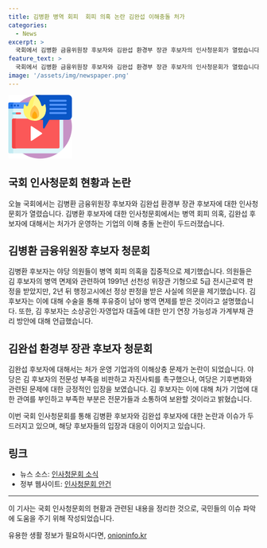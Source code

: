 ```yaml
---
title: 김병환 병역 회피  회피 의혹 논란 김완섭 이해충돌 처가
categories:
  - News
excerpt: >
  국회에서 김병환 금융위원장 후보자와 김완섭 환경부 장관 후보자의 인사청문회가 열렸습니다. 김병환 후보자는 병역 회피 의혹을 받았고, 야당 의원들이 이에 대해 집중 조명했습니다. 김 후보자는 면제를 받은 이유를 설명하며 소상공인 대출 등에 대해 언급했습니다. 김완섭 후보자는 처가 기업과의 이해 충돌 문제에 대해 해명하고, 전문성 등에 관한 의견이 갈렸습니다. (150자)
feature_text: >
  국회에서 김병환 금융위원장 후보자와 김완섭 환경부 장관 후보자의 인사청문회가 열렸습니다. 김병환 후보자는 병역 회피 의혹을 받았고, 야당 의원들이 이에 대해 집중 조명했습니다. 김 후보자는 면제를 받은 이유를 설명하며 소상공인 대출 등에 대해 언급했습니다. 김완섭 후보자는 처가 기업과의 이해 충돌 문제에 대해 해명하고, 전문성 등에 관한 의견이 갈렸습니다. (150자)
image: '/assets/img/newspaper.png'
---
```


<p><img src="/assets/img/news.png" alt="rentncar 속보" /></p>

<h2>국회 인사청문회 현황과 논란</h2>

<p data-ke-size="size16">오늘 국회에서는 김병환 금융위원장 후보자와 김완섭 환경부 장관 후보자에 대한 인사청문회가 열렸습니다. 김병환 후보자에 대한 인사청문회에서는 병역 회피 의혹, 김완섭 후보자에 대해서는 처가가 운영하는 기업의 이해 충돌 논란이 두드러졌습니다.</p>

<h2>김병환 금융위원장 후보자 청문회</h2>

<p data-ke-size="size16">김병환 후보자는 야당 의원들이 병역 회피 의혹을 집중적으로 제기했습니다. 의원들은 김 후보자의 병역 면제와 관련하여 1991년 선천성 위장관 기형으로 5급 전시근로역 판정을 받았지만, 2년 뒤 행정고시에선 정상 판정을 받은 사실에 의문을 제기했습니다. 김 후보자는 이에 대해 수술을 통해 후유증이 남아 병역 면제를 받은 것이라고 설명했습니다. 또한, 김 후보자는 소상공인·자영업자 대출에 대한 만기 연장 가능성과 가계부채 관리 방안에 대해 언급했습니다.</p>

<h2>김완섭 환경부 장관 후보자 청문회</h2>

<p data-ke-size="size16">김완섭 후보자에 대해서는 처가 운영 기업과의 이해상충 문제가 논란이 되었습니다. 야당은 김 후보자의 전문성 부족을 비판하고 자진사퇴를 촉구했으나, 여당은 기후변화와 관련된 문제에 대한 긍정적인 입장을 보였습니다. 김 후보자는 이에 대해 처가 기업에 대한 관여를 부인하고 부족한 부분은 전문가들과 소통하여 보완할 것이라고 밝혔습니다.</p>

<p data-ke-size="size16">이번 국회 인사청문회를 통해 김병환 후보자와 김완섭 후보자에 대한 논란과 이슈가 두드러지고 있으며, 해당 후보자들의 입장과 대응이 이어지고 있습니다.</p>

<h2>링크</h2>

<ul>
  <li>뉴스 소스: <a href="https://www.news.com">인사청문회 소식</a></li>
  <li>정부 웹사이트: <a href="https://www.gov.kr">인사청문회 안건</a></li>
</ul>

<footer>
  <hr>
  <p>이 기사는 국회 인사청문회의 현황과 관련된 내용을 정리한 것으로, 국민들의 이슈 파악에 도움을 주기 위해 작성되었습니다.</p>
</footer>

<p data-ke-size="size16"></p>
유용한 생활 정보가 필요하시다면, <a href="https://onioninfo.kr" rel="dofollow">onioninfo.kr</a>


